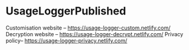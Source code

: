 # UsageLoggerPublished

Customisation website – https://usage-logger-custom.netlify.com/
Decryption website – https://usage-logger-decrypt.netlify.com/
Privacy policy– https://usage-logger-privacy.netlify.com/
